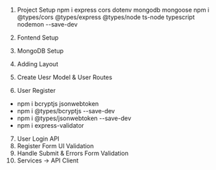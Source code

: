 1. Project Setup
   npm i express cors dotenv mongodb mongoose
   npm i @types/cors @types/express @types/node ts-node typescript nodemon --save-dev

2. Fontend Setup
3. MongoDB Setup
4. Adding Layout
5. Create Uesr Model & User Routes
6. User Register
+ npm i bcryptjs jsonwebtoken
+ npm i @types/bcryptjs --save-dev
+ npm i @types/jsonwebtoken --save-dev
+ npm i express-validator
7. User Login API
8. Register Form UI Validation
9. Handle Submit & Errors Form Validation
10. Services -> API Client